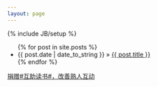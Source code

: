 ```yaml
---
layout: page
---
```

{% include JB/setup %}


<ul class="posts">
  {% for post in site.posts %}
    <li><span>{{ post.date | date_to_string }}</span> &raquo; <a href="{{ BASE_PATH }}{{ post.url }}">{{ post.title }}</a></li>
  {% endfor %}
</ul>

[捐赠#互助读书#，改善熟人互动](http://www.up2run.com/markdown/2013/03/10/%E4%BA%92%E5%8A%A9%E5%80%9F%E4%B9%A6%E8%AE%A1%E5%88%92/)

<div class="anypay-button" width="20" height="20"></div>
 

